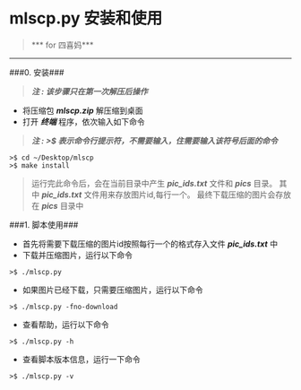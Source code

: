 # mlscp.py 安装和使用
> *** for 四喜妈***

---

###0. 安装###
> ***注 : 该步骤只在第一次解压后操作***

- 将压缩包 ***mlscp.zip*** 解压缩到桌面
- 打开 ***终端*** 程序，依次输入如下命令
> ***注 : >$ 表示命令行提示符，不需要输入，住需要输入该符号后面的命令***

```
>$ cd ~/Desktop/mlscp
>$ make install
```

> 运行完此命令后，会在当前目录中产生 ***pic_ids.txt*** 文件和 ***pics*** 目录。
> 其中 ***pic_ids.txt*** 文件用来存放图片id,每行一个。
> 最终下载压缩的图片会存放在 ***pics*** 目录中

###1. 脚本使用###

- 首先将需要下载压缩的图片id按照每行一个的格式存入文件 ***pic_ids.txt*** 中
- 下载并压缩图片，运行以下命令

```
>$ ./mlscp.py
```

- 如果图片已经下载，只需要压缩图片，运行以下命令

```
>$ ./mlscp.py -fno-download
```

- 查看帮助，运行以下命令

```
>$ ./mlscp.py -h
```
- 查看脚本版本信息，运行一下命令

```
>$ ./mlscp.py -v
```
